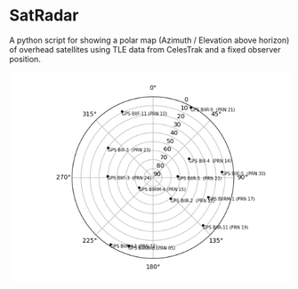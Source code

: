 
# SatRadar

A python script for showing a polar map (Azimuth / Elevation above horizon) of overhead satellites using TLE data from CelesTrak and a fixed observer position.

![Polar plot showing gps-satellites](https://github.com/uX-Pizza/SatRadar/blob/master/examples/Figure_1.png?raw=true)
